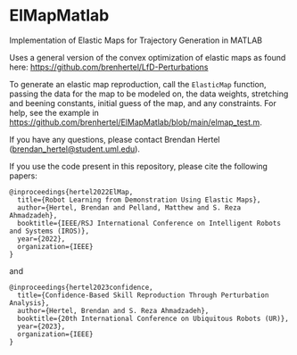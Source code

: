 # ElMapMatlab
 Implementation of Elastic Maps for Trajectory Generation in MATLAB
 
 Uses a general version of the convex optimization of elastic maps as found here: https://github.com/brenhertel/LfD-Perturbations
 
 To generate an elastic map reproduction, call the `ElasticMap` function, passing the data for the map to be modeled on, the data weights, stretching and beening constants, initial guess of the map, and any constraints. For help, see the example in https://github.com/brenhertel/ElMapMatlab/blob/main/elmap_test.m.

If you have any questions, please contact Brendan Hertel (brendan_hertel@student.uml.edu).

If you use the code present in this repository, please cite the following papers:
```
@inproceedings{hertel2022ElMap,
  title={Robot Learning from Demonstration Using Elastic Maps},
  author={Hertel, Brendan and Pelland, Matthew and S. Reza Ahmadzadeh},
  booktitle={IEEE/RSJ International Conference on Intelligent Robots and Systems (IROS)},
  year={2022},
  organization={IEEE}
}
```
and
```
@inproceedings{hertel2023confidence,
  title={Confidence-Based Skill Reproduction Through Perturbation Analysis},
  author={Hertel, Brendan and S. Reza Ahmadzadeh},
  booktitle={20th International Conference on Ubiquitous Robots (UR)},
  year={2023},
  organization={IEEE}
}
```
